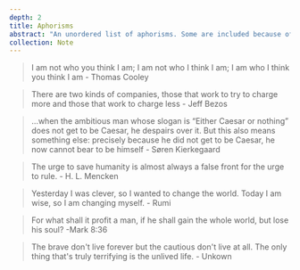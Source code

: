 ```yaml
---
depth: 2
title: Aphorisms
abstract: "An unordered list of aphorisms. Some are included because of clever wordplay. Others are included because of some unique insight."
collection: Note
---
```

> I am not who you think I am; I am not who I think I am; I am who I think you think I am - Thomas Cooley

> There are two kinds of companies, those that work to try to charge more and those that work to charge less - Jeff Bezos

> …when the ambitious man whose slogan is “Either Caesar or nothing” does not get to be Caesar, he despairs over it. But this also means something else: precisely because he did not get to be Caesar, he now cannot bear to be himself - Søren Kierkegaard

> The urge to save humanity is almost always a false front for the urge to rule. - H. L. Mencken

> Yesterday I was clever, so I wanted to change the world. Today I am wise, so I am changing myself. - Rumi

> For what shall it profit a man, if he shall gain the whole world, but lose his soul? -Mark 8:36

> The brave don't live forever but the cautious don't live at all. The only thing that's truly terrifying is the unlived life. - Unkown
